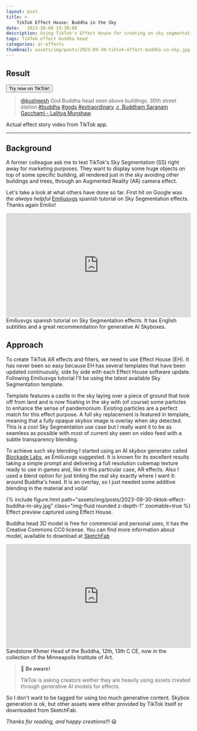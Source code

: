 ```yaml
---
layout: post
title: >
    TikTok Effect House: Buddha in the Sky
date:   2023-10-08 19:30:00
description: Using TikTok's Effect House for creating an sky segmentation effect featuring a huge Buddha head.
tags: TikTok effect buddha head
categories: ar-effects
thumbnail: assets/img/posts/2023-09-30-tiktok-effect-buddha-in-sky.jpg
---
```


## Result

<div class="row justify-content-center mt-3">
    <button type="button" class="btn btn-lg btn-block">Try now on TikTok!</button>
</div>

<blockquote class="tiktok-embed" cite="https://www.tiktok.com/@kusheesh/video/7286554333880028422" data-video-id="7286554333880028422" style="max-width: 605px;min-width: 325px;" data-autoplay="false" muted> <section> <a target="_blank" title="@kusheesh" href="https://www.tiktok.com/@kusheesh?refer=embed">@kusheesh</a> God Buddha head seen above buildings. 30th street station <a title="buddha" target="_blank" href="https://www.tiktok.com/tag/buddha?refer=embed">#buddha</a> <a title="gods" target="_blank" href="https://www.tiktok.com/tag/gods?refer=embed">#gods</a> <a title="extraordinary" target="_blank" href="https://www.tiktok.com/tag/extraordinary?refer=embed">#extraordinary</a> <a target="_blank" title="♬ Buddham Saranam Gacchami - Lalitya Munshaw" href="https://www.tiktok.com/music/Buddham-Saranam-Gacchami-6714343013839013890?refer=embed">♬ Buddham Saranam Gacchami - Lalitya Munshaw</a> </section> </blockquote> <script async src="https://www.tiktok.com/embed.js"></script>
<div class="caption">
    Actual effect story video from TikTok app.
</div>

---

## Background
A former colleague ask me to test TikTok's Sky Segmentation (SS) right away for marketing purposes. They want to display some huge objects on top of some specific building, all rendered just in the sky avoiding other buildings and trees, through an Augmented Reality (AR) camera effect.

Let's take a look at what others have done so far. First hit on Google was *the always helpful* [Emiliusvgs](https://www.patreon.com/emiliusvgs) spanish tutorial on Sky Segmentation effects. Thanks again Emilio!

<div>
    <style>
        .embed-container {
            position: relative;
            padding-bottom: 56.25%;
            height: 0;
            overflow: hidden;
            max-width: 100%;
        }
        .embed-container iframe,
        .embed-container object,
        .embed-container embed {
            position: absolute;
            top: 0;
            left: 0;
            width: 100%;
            height: 100%;
        }
    </style>
    <div class='embed-container'>
        <iframe src='https://www.youtube.com/embed/IPxOqc6bXqU' frameborder='0'
                allowfullscreen></iframe>
    </div>
</div>
<div class="caption">
    Emiliusvgs spanish tutorial on Sky Segmentation effects. It has English subtitles and a great recommendation for generative AI Skyboxes.
</div>

## Approach
To create TikTok AR effects and filters, we need to use Effect House (EH). It has never been so easy because EH has several templates that have been updated continuously, side by side with each Effect House software update. Following Emiliusvgs tutorial I'll be using the latest available Sky Segmentation template.

Template features a castle in the sky laying over a piece of ground that took off from land and is now floating in the sky with (of course) some particles to enhance the sense of pandemonium. Existing particles are a perfect match for this effect purpose. A full sky replacement is featured in template, meaning that a fully opaque skybox image is overlay when sky detected. This is a cool Sky Segmentation use case but I really want it to be as seamless as possible with most of current sky seen on video feed with a subtle transparency blending. 

To achieve such sky blending I started using an AI *skybox* generator called [Blockade Labs](https://skybox.blockadelabs.com/), as Emiliusvgs suggested. It is known for its excellent results taking a simple prompt and delivering a full resolution cubemap texture ready to use in games and, like in this particular case, AR effects. Also I used a blend option for just tinting the real sky exactly where I want it: around Buddha's head. It is an overlay, so I just needed some additive blending in the material and voila!

<div class="row justify-content-center mt-3">
    <div class="col-sm-7 mt-3 mt-md-0">
        {% include figure.html path="assets/img/posts/2023-09-30-tiktok-effect-buddha-in-sky.jpg" class="img-fluid rounded z-depth-1" zoomable=true %}
    </div>
</div>
<div class="caption">
    Effect preview captured using Effect House.
</div>

Buddha head 3D model is free for commercial and personal uses, it has the Creative Commons CC0 license. You can find more information about model, available to download at [SketchFab](https://sketchfab.com/)

<div>
    <style>
        .embed-container {
            position: relative;
            padding-bottom: 56.25%;
            height: 0;
            overflow: hidden;
            max-width: 100%;
        }
        .embed-container iframe,
        .embed-container object,
        .embed-container embed {
            position: absolute;
            top: 0;
            left: 0;
            width: 100%;
            height: 100%;
        }
    </style>
    <div class='embed-container'>
        <iframe title="Head of the Buddha, 12th - 13th C CE" frameborder="0" allowfullscreen mozallowfullscreen="true" webkitallowfullscreen="true" allow="autoplay; fullscreen; xr-spatial-tracking" xr-spatial-tracking execution-while-out-of-viewport execution-while-not-rendered web-share src="https://sketchfab.com/models/d1963b3475e24071b338b1ca782f4d82/embed">
        </iframe>
    </div>
</div>
<div class="caption">
    Sandstone Khmer Head of the Buddha, 12th, 13th C CE, now in the collection of the Minneapolis Institute of Art. 
</div>

> :eyes: **Be aware!**
> 
> TikTok is asking creators wether they are heavily using  assets created through generative AI models for effects.

So I don't want to be tagged for using too much generative content. Skybox generation is ok, but other assets were either provided by TikTok itself or downloaded from SketchFab.


*Thanks for reading, and happy creations!!!* :smiley: